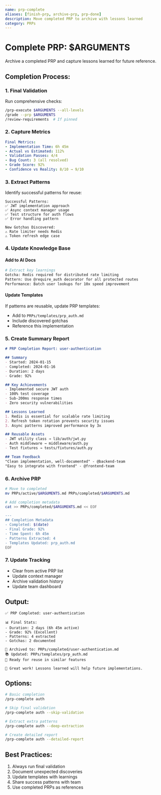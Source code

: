 ```yaml
---
name: prp-complete
aliases: [finish-prp, archive-prp, prp-done]
description: Move completed PRP to archive with lessons learned
category: PRPs
---
```


# Complete PRP: $ARGUMENTS

Archive a completed PRP and capture lessons learned for future reference.

## Completion Process:

### 1. Final Validation
Run comprehensive checks:
```bash
/prp-execute $ARGUMENTS --all-levels
/grade --prp $ARGUMENTS
/review-requirements  # If pinned
```

### 2. Capture Metrics
```yaml
Final Metrics:
- Implementation Time: 6h 45m
- Actual vs Estimated: 112%
- Validation Passes: 4/4
- Bug Count: 3 (all resolved)
- Grade Score: 92%
- Confidence vs Reality: 8/10 → 9/10
```

### 3. Extract Patterns
Identify successful patterns for reuse:
```
Successful Patterns:
✅ JWT implementation approach
✅ Async context manager usage
✅ Test structure for auth flows
✅ Error handling pattern

New Gotchas Discovered:
⚠️ Rate limiter needs Redis
⚠️ Token refresh edge case
```

### 4. Update Knowledge Base

#### Add to AI Docs
```bash
# Extract key learnings
Gotcha: Redis required for distributed rate limiting
Pattern: Use @require_auth decorator for all protected routes
Performance: Batch user lookups for 10x speed improvement
```

#### Update Templates
If patterns are reusable, update PRP templates:
- Add to `PRPs/templates/prp_auth.md`
- Include discovered gotchas
- Reference this implementation

### 5. Create Summary Report
```markdown
# PRP Completion Report: user-authentication

## Summary
- Started: 2024-01-15
- Completed: 2024-01-16  
- Duration: 2 days
- Grade: 92%

## Key Achievements
- Implemented secure JWT auth
- 100% test coverage
- Sub-200ms response times
- Zero security vulnerabilities

## Lessons Learned
1. Redis is essential for scalable rate limiting
2. Refresh token rotation prevents security issues
3. Async patterns improved performance by 3x

## Reusable Assets
- JWT utility class → lib/auth/jwt.py
- Auth middleware → middleware/auth.py
- Test fixtures → tests/fixtures/auth.py

## Team Feedback
"Clean implementation, well-documented" - @backend-team
"Easy to integrate with frontend" - @frontend-team
```

### 6. Archive PRP
```bash
# Move to completed
mv PRPs/active/$ARGUMENTS.md PRPs/completed/$ARGUMENTS.md

# Add completion metadata
cat >> PRPs/completed/$ARGUMENTS.md << EOF

---
## Completion Metadata
- Completed: $(date)
- Final Grade: 92%
- Time Spent: 6h 45m
- Patterns Extracted: 4
- Templates Updated: prp_auth.md
EOF
```

### 7. Update Tracking
- Clear from active PRP list
- Update context manager
- Archive validation history
- Update team dashboard

## Output:
```
✅ PRP Completed: user-authentication

📊 Final Stats:
- Duration: 2 days (6h 45m active)
- Grade: 92% (Excellent)
- Patterns: 4 extracted
- Gotchas: 2 documented

📁 Archived to: PRPs/completed/user-authentication.md
📚 Updated: PRPs/templates/prp_auth.md
🎯 Ready for reuse in similar features

🎉 Great work! Lessons learned will help future implementations.
```

## Options:
```bash
# Basic completion
/prp-complete auth

# Skip final validation
/prp-complete auth --skip-validation

# Extract extra patterns
/prp-complete auth --deep-extraction

# Create detailed report
/prp-complete auth --detailed-report
```

## Best Practices:
1. Always run final validation
2. Document unexpected discoveries
3. Update templates with learnings
4. Share success patterns with team
5. Use completed PRPs as references